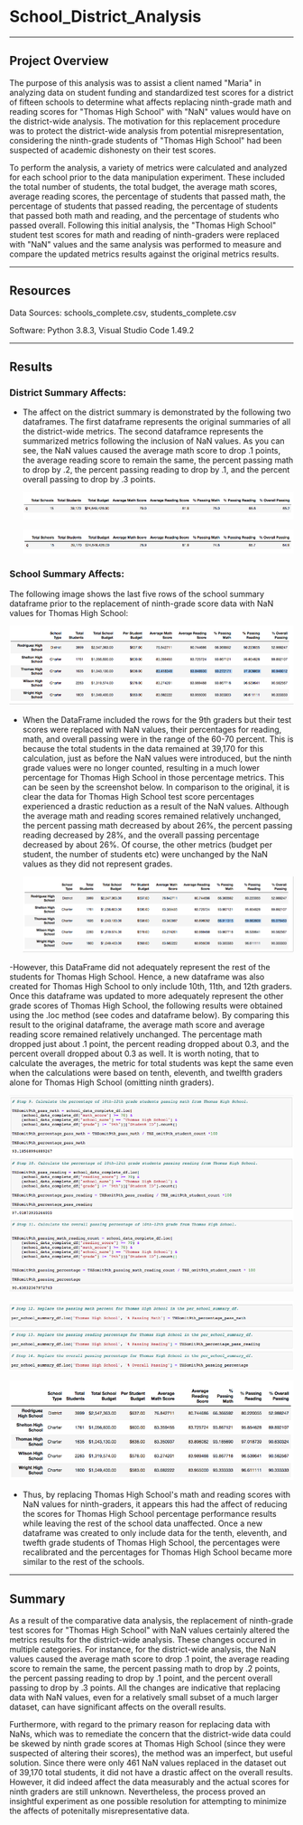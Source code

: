 # School_District_Analysis
-----------------------------
## Project Overview

The purpose of this analysis was to assist a client named "Maria" in analyzing data on student funding and standardized test scores for a district of fifteen schools to determine what affects replacing ninth-grade math and reading scores for "Thomas High School" with "NaN" values would have on the district-wide analysis.  The motivation for this replacement procedure was to protect the district-wide analysis from potential misrepresentation, considering the ninth-grade students of "Thomas High School" had been suspected of academic dishonesty on their test scores.

To perform the analysis, a variety of metrics were calculated and analyzed for each school prior to the data manipulation experiment.  These included the total number of students, the total budget, the average math scores, average reading scores, the percentage of students that passed math, the percentage of students that passed reading, the percentage of students that passed both math and reading, and the percentage of students who passed overall.  Following this initial analysis, the "Thomas High School" student test scores for math and reading of ninth-graders were replaced with "NaN" values and the same analysis was performed to measure and compare the updated metrics results against the original metrics results.

----------------------------
## Resources

Data Sources:  schools_complete.csv, students_complete.csv

Software:  Python 3.8.3, Visual Studio Code 1.49.2

----------------------------
## Results

### District Summary Affects:

- The affect on the district summary is demonstrated by the following two dataframes.  The first dataframe represents the original summaries of all the district-wide metrics.  The second dataframce represents the summarized metrics following the inclusion of NaN values.  As you can see, the NaN values caused the average math score to drop .1 points, the average reading score to remain the same, the percent passing math to drop by .2, the percent passing reading to drop by .1, and the percent overall passing to drop by .3 points.
 
     ![](Resources/District_OG_one_dec.png)

    ![](Resources/District_NAN.png)

### School Summary Affects:

The following image shows the last five rows of the school summary dataframe prior to the replacement of ninth-grade score data with NaN values for Thomas High School:

   ![](Resources/Sch_Sum_df_OG.png)

- When the DataFrame included the rows for the 9th graders but their test scores were replaced with NaN values, their percentages for reading, math, and overall passing were in the range of the 60-70 percent.  This is because the total students in the data remained at 39,170 for this calculation, just as before the NaN values were introduced, but the ninth grade values were no longer counted, resulting in a much lower percentage for Thomas High School in those percentage metrics.  This can be seen by the screenshot below.  In comparison to the original, it is clear the data for Thomas High School test score percentages experienced a drastic reduction as a result of the NaN values.  Although the average math and reading scores remained relatively unchanged, the percent passing math decreased by about 26%, the percent passing reading decreased by 28%, and the overall passing percentage decreased by about 26%.  Of course, the other metrics (budget per student, the number of students etc) were unchanged by the NaN values as they did not represent grades.

    ![](Resources/school_sum_NAN_60.png)

-However, this DataFrame did not adequately represent the rest of the students for Thomas High School.  Hence, a new dataframe was also created for Thomas High School to only include 10th, 11th, and 12th graders.  Once this dataframe was updated to more adequately represent the other grade scores of Thomas High School, the following results were obtained using the .loc method (see codes and dataframe below).  By comparing this result to the original dataframe, the average math score and average reading score remained relatively unchanged.  The percentage math dropped just about .1 point, the percent reading dropped about 0.3, and the percent overall dropped about 0.3 as well.  It is worth noting, that to calculate the averages, the metric for total students was kept the same even when the calculations were based on tenth, eleventh, and twelfth graders alone for Thomas High School (omitting ninth graders).

   ![](Resources/Code1_for_readme.png)

   ![](Resources/Code_for_readme.png)
   
   ![](Resources/Use_for_NAN.png)

- Thus, by replacing Thomas High School's math and reading scores with NaN values for ninth-graders, it appears this had the affect of reducing the scores for Thomas High School percentage performance results while leaving the rest of the school data unaffected.  Once a new dataframe was created to only include data for the tenth, eleventh, and twefth grade students of Thomas High School, the percentages were recalibrated and the percentages for Thomas High School became more similar to the rest of the schools.

--------------------------

## Summary

As a result of the comparative data analysis, the replacement of ninth-grade test scores for "Thomas High School" with NaN values certainly altered the metrics results for the district-wide analysis.  These changes occured in multiple categories.  For instance, for the district-wide analysis, the NaN values caused the average math score to drop .1 point, the average reading score to remain the same, the percent passing math to drop by .2 points, the percent passing reading to drop by .1 point, and the percent overall passing to drop by .3 points.  All the changes are indicative that replacing data with NaN values, even for a relatively small subset of a much larger dataset, can have significant affects on the overall results.

Furthermore, with regard to the primary reason for replacing data with NaNs, which was to remediate the concern that the district-wide data could be skewed by ninth grade scores at Thomas High School (since they were suspected of altering their scores), the method was an imperfect, but useful solution.  Since there were only 461 NaN values replaced in the dataset out of 39,170 total students, it did not have a drastic affect on the overall results.  However, it did indeed affect the data measurably and the actual scores for ninth graders are still unknown.  Nevertheless, the process proved an insightful experiment as one possible resolution for attempting to minimize the affects of potenitally misrepresentative data.
